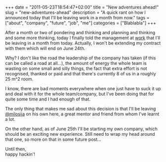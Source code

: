 +++
date = "2011-05-23T18:54:47+02:00"
title = "New adventures ahead!"
slug = "new-adventures-ahead"
description = "A quick rant on how I announced today that I'll be leaving work in a month from now."
tags = ["about", "company", "future", "job", "me"]
categories = ["Blablabla"]
+++
<p>After a month or two of pondering and thinking and planning and thinking and some more thinking, today I finally told the management at <a href="http://solutions.online.rs/">work</a> that I'll be leaving in a month from today. Actually, I won't be extending my contract with them which will end on June 24th.</p>
<p>Why? I don't like the road the leadership of the company has taken (if this can be called a road at all...), the amount of energy the whole team is wasting on some small and silly things, the fact that extra effort is not recognised, thanked or paid and that there's currently 8 of us in a roughly 25 m^2 room.</p>
<p>I know, there are bad moments everywhere when one just have to suck it up and deal with it for the whole team/company, but I've been doing that for quite some time and I had enough of that.</p>
<p>The only thing that makes me sad about this decision is that I'll be leaving <a href="http://twitter.com/milosija">@milosija</a> on his own here, a great mentor and friend from whom I've learnt a lot.</p>
<p>On the other hand, as of June 25th I'll be starting my own company, which should be an exciting new experience. Still need to wrap my head around that one, so more on that in some future post...</p>
<p>Until then,<br />
happy hackin'!</p>
